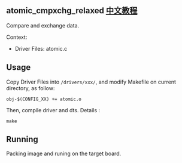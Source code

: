 atomic_cmpxchg_relaxed [中文教程](https://biscuitos.github.io/blog/ATOMIC_atomic_cmpxchg_relaxed/)
----------------------------------

Compare and exchange data.

Context:

* Driver Files: atomic.c

## Usage

Copy Driver Files into `/drivers/xxx/`, and modify Makefile on current 
directory, as follow:

```
obj-$(CONFIG_XX) += atomic.o
```

Then, compile driver and dts. Details :

```
make
```

## Running

Packing image and runing on the target board.
